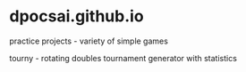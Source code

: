 # dpocsai.github.io
practice projects - variety of simple games


tourny - rotating doubles tournament generator with statistics
